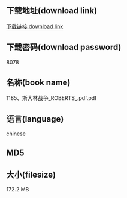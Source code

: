 ## 下载地址(download link)
[下载链接 download link](https://voluble-croquembouche-d321dc.netlify.app/?s=1185%E3%80%81%E6%96%AF%E5%A4%A7%E6%9E%97%E6%88%98%E4%BA%89_ROBERTS_.pdf)

## 下载密码(download password)
8078

## 名称(book name)
1185、斯大林战争_ROBERTS_.pdf.pdf

## 语言(language)
chinese

## MD5


## 大小(filesize)
172.2 MB
